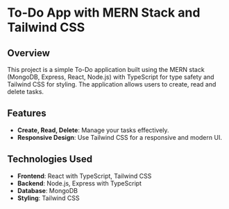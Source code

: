 # To-Do App with MERN Stack and Tailwind CSS

## Overview

This project is a simple To-Do application built using the MERN stack (MongoDB, Express, React, Node.js) with TypeScript for type safety and Tailwind CSS for styling. The application allows users to create, read and delete tasks.

## Features

- **Create, Read, Delete**: Manage your tasks effectively.
- **Responsive Design**: Use Tailwind CSS for a responsive and modern UI.

## Technologies Used

- **Frontend**: React with TypeScript, Tailwind CSS
- **Backend**: Node.js, Express with TypeScript
- **Database**: MongoDB
- **Styling**: Tailwind CSS
